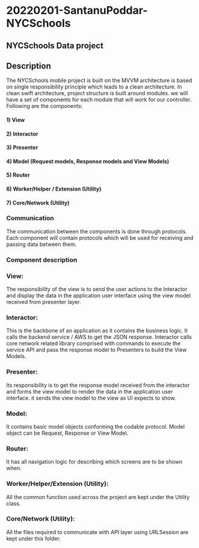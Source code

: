 # 20220201-SantanuPoddar-NYCSchools
## NYCSchools Data project

## Description

The NYCSchools mobile project is built on the MVVM architecture is based on single responsibility principle which leads to a clean architecture. In clean swift architecture, project structure is built around modules. we will have a set of components for each module that will work for our controller. Following are the components:

####	1) View
####	2) Interactor
####	3) Presenter
####	4) Model (Request models, Response models and View Models)
####	5) Router
####	6) Worker/Helper / Extension (Utility)
####	7) Core/Network (Utility)

### Communication

The communication between the components is done through protocols. Each component will contain protocols which will be used for receiving and passing data between them.  

### Component description

### View: 
The responsibility of the view is to send the user actions to the Interactor and display the data in the application user interface using the view model received from presenter layer.

### Interactor: 
This is the backbone of an application as it contains the business logic. It calls the backend service / AWS to get the JSON response. Interactor calls core network related library comprised with commands to execute the service API and pass the response model to Presenters to build the View Models. 

### Presenter: 
Its responsibility is to get the response model received from the interactor and forms the view model to render the data in the application user interface. it sends the view model to the view as UI expects to show. 

### Model: 
It contains basic model objects conforming the codable protocol. Model object can be Request, Response or View Model.

### Router: 
It has all navigation logic for describing which screens are to be shown when. 

### Worker/Helper/Extension (Utility):
All the common function used across the project are kept under the Utility class. 

### Core/Network (Utility):
All the files required to communicate with API layer using URLSession are kept under this folder. 
